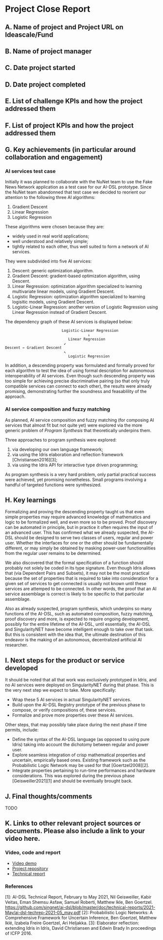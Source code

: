 # Project Close Report

## A. Name of project and Project URL on Ideascale/Fund

## B. Name of project manager

## C. Date project started

## D. Date project completed

## E. List of challenge KPIs and how the project addressed them

## F. List of project KPIs and how the project addressed them

## G. Key achievements (in particular around collaboration and engagement)

### AI services test case

Initially it was planned to collaborate with the NuNet team to use the
Fake News Network application as a test case for our AI-DSL prototype.
Since the NuNet team abandonned that test case we decided to reorient
our attention to the following three AI algorithms:

1. Gradient Descent
2. Linear Regression
3. Logistic Regression

These algorithms were chosen because they are:

* widely used in real world applications;
* well understood and relatively simple;
* tightly related to each other, thus well suited to form a network of
  AI services.

They were subdivided into five AI services:

1. Descent: generic optimization algorithm.
2. Gradient Descent: gradient-based optimization algorithm, using
   Descent.
3. Linear Regression: optimization algorithm specialized to learning
   multivariate linear models, using Gradient Descent.
4. Logistic Regression: optimization algorithm specialized to learning
   logisitic models, using Gradient Descent.
5. Logistic-Linear Regression: another version of Logistic Regression
   using Linear Regression instead of Gradient Descent.

The dependency graph of these AI services is displayed below:

```
                          Logistic-Linear Regression
                                      ↓
                             Linear Regression
                           ↙
Descent ← Gradient Descent
                           ↖
                             Logistic Regression
```

In addition, a descending property was formulated and formally proved
for each algorithm to test the idea of using formal description for
autonomous interoperability of AI services.  Even though such
descending property was too simple for achieving precise
discriminative pairing (so that only truly compatible services can
connect to each other), the results were already promising,
demonstrating further the soundness and feasablility of the approach.

### AI service composition and fuzzy matching

As planned, AI service composition and fuzzy matching (for composing
AI services that almost fit but not quite yet) were explored via the
more generic problem of *Program Synthesis* that theoretically
underpins them.

Three approaches to program synthesis were explored:

1. via developing our own language framework;
2. via using the Idris elaboration and reflection framework
   [Christiansen2016][3];
3. via using the Idris API for interactive type driven programming;

As program synthesis is a very hard problem, only partial practical
success were achieved, yet promising nonetheless.  Small programs
involving a handful of targeted functions were synthesized.

## H. Key learnings

Formalizing and proving the descending property taught us that even
simple properties may require advanced knowledge of mathematics and
logic to be formalized well, and even more so to be proved.  Proof
discovery can be automated in principle, but in practice it often
requires the input of an advanced user.  This has confirmed what we
already suspected, the AI-DSL should be designed to serve two classes
of users, regular and power user.  Whether the interfaces for one or
the other should be fundamentally different, or may simply be obtained
by masking power-user functionalities from the regular user remains to
be determined.

We also discovered that the formal specification of a function should
probably not solely be coded in its type signature.  Even though Idris
allows that (via Dependent Pairs and Subsets), it may not be the most
practical because the set of properties that is required to take into
consideration for a given set of services to get connected is usually
not known until these services are attemped to be connected.  In other
words, the proof that an AI service assemblage is correct is likely to
be specific to that particular assemblage.

Also as already suspected, program synthesis, which underpins so many
functions of the AI-DSL, such as automated composition, fuzzy
matching, proof discovery and more, is expected to require ongoing
development, possibly for the entire lifetime of the AI-DSL, until
essentially, the AI-DSL and SingularityNET have become intelligent
enough to take over that task.  But this is consistent with the idea
that, the ultimate destination of this endeavor is the making of an
autonomous, decentralized artificial AI researcher.

## I. Next steps for the product or service developed

It should be noted that all that work was exclusively prototyped in
Idris, and no AI services were deployed on SingularityNET during that
phase.  This is the very next step we expect to take.  More
specifically:

* Wrap these 5 AI services in actual SingularityNET services.
* Build upon the AI-DSL Registry prototype of the previous phase to
  compose, or verify compositions of, these services.
* Formalize and prove more properties over these AI services.

Other steps, that may possibly take place during the next phase if
time permits, include:

* Define the syntax of the AI-DSL language (as opposed to using pure
  Idris) taking into account the dichotomy between regular and power
  user.
* Explore seamless integration of crisp mathematical properties and
  uncertain, empirically based ones.  Existing framework such as the
  Probabilistic Logic Network may be used for that [Goertzel2008][2].
* Integrate properties pertaining to run-time performances and
  hardware considerations.  This was explored during the previous
  phase [Geisweiller2021][1] and should be eventually brought back.

## J. Final thoughts/comments

TODO

## K. Links to other relevant project sources or documents. Please also include a link to your video here.

### Video, code and report

* [Video demo]()
* [Project repository](https://github.com/singnet/ai-dsl)
* [Technical report](https://raw.githubusercontent.com/singnet/ai-dsl/master/doc/technical-reports/2022-Oct/ai-dsl-techrep-2022-oct.pdf)

### References

[1]: AI-DSL Technical Report, February to May 2021, Nil Geisweiller, Kabir Veitas, Eman Shemsu Asfaw, Samuel Roberti, Matthew Ikle, Ben Goertzel. https://github.com/singnet/ai-dsl/blob/master/doc/technical-reports/2021-May/ai-dsl-techrep-2021-05_may.pdf
[2]: Probabilistic Logic Networks: A Comprehensive Framework for Uncertain Inference, Ben Goertzel, Matthew Iklé, Izabela Freire Goertzel, Ari Heljakka.
[3]: Elaborator reflection: extending Idris in Idris, David Christiansen and Edwin Brady In proceedings of ICFP 2016.
